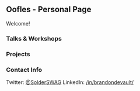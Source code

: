 ## Oofles - Personal Page

Welcome!

### Talks & Workshops



### Projects



### Contact Info

Twitter: [@SolderSWAG](https://twitter.com/SolderSwag)
LinkedIn: [/in/brandondevault/](https://www.linkedin.com/in/brandondevault/)
